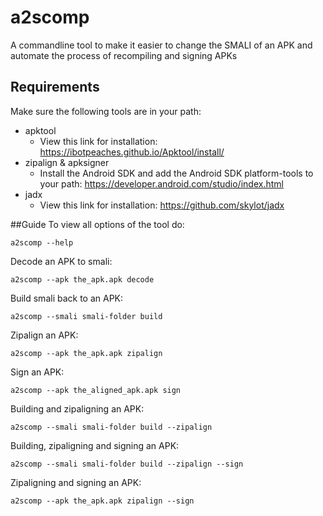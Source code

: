 # a2scomp
A commandline tool to make it easier to change the SMALI of an APK and automate the process of recompiling and signing APKs
## Requirements
Make sure the following tools are in your path:

* apktool
    * View this link for installation: https://ibotpeaches.github.io/Apktool/install/
* zipalign & apksigner
    * Install the Android SDK and add the Android SDK platform-tools to your path: https://developer.android.com/studio/index.html
* jadx
    * View this link for installation: https://github.com/skylot/jadx

##Guide
To view all options of the tool do:

```shell
a2scomp --help
```

Decode an APK to smali:

```shell
a2scomp --apk the_apk.apk decode
```

Build smali back to an APK:

```shell
a2scomp --smali smali-folder build
```

Zipalign an APK:

```shell
a2scomp --apk the_apk.apk zipalign
```

Sign an APK:

```shell
a2scomp --apk the_aligned_apk.apk sign
```

Building and zipaligning an APK:

```shell
a2scomp --smali smali-folder build --zipalign
```

Building, zipaligning and signing an APK:

```shell
a2scomp --smali smali-folder build --zipalign --sign
```

Zipaligning and signing an APK:

```shell
a2scomp --apk the_apk.apk zipalign --sign
```
